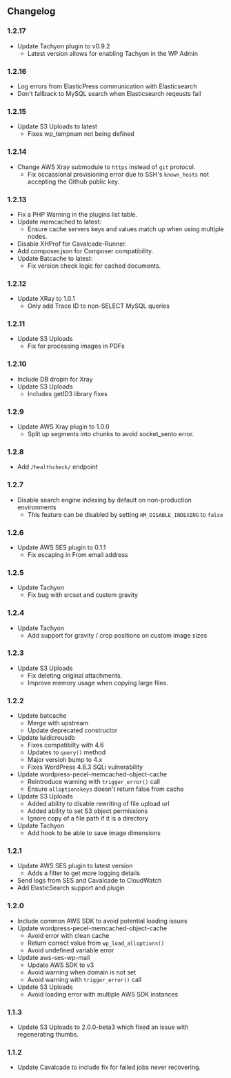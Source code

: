 ## Changelog

### 1.2.17
- Update Tachyon plugin to v0.9.2
    - Latest version allows for enabling Tachyon in the WP Admin

### 1.2.16
- Log errors from ElasticPress communication with Elasticsearch
- Don't fallback to MySQL search when Elasticsearch reqeusts fail

### 1.2.15
- Update S3 Uploads to latest
	- Fixes wp_tempnam not being defined

### 1.2.14
- Change AWS Xray submodule to `https` instead of `git` protocol.
  - Fix occassional provisioning error due to SSH's `known_hosts` not accepting the Github public key.

### 1.2.13
- Fix a PHP Warning in the plugins list table.
- Update memcached to latest:
    - Ensure cache servers keys and values match up when using multiple nodes.
- Disable XHProf for Cavalcade-Runner.
- Add composer.json for Composer compatibility.
- Update Batcache to latest:
    - Fix version check logic for cached documents.

### 1.2.12
- Update XRay to 1.0.1
    - Only add Trace ID to non-SELECT MySQL queries

### 1.2.11
- Update S3 Uploads
    - Fix for processing images in PDFs

### 1.2.10
- Include DB dropin for Xray
- Update S3 Uploads
    - Includes getID3 library fixes

### 1.2.9
- Update AWS Xray plugin to 1.0.0
    - Split up segments into chunks to avoid socket_sento error.

### 1.2.8
- Add `/healthcheck/` endpoint

### 1.2.7
- Disable search engine indexing by default on non-production environments
    - This feature can be disabled by setting `HM_DISABLE_INDEXING` to `false`


### 1.2.6
- Update AWS SES plugin to 0.1.1
    - Fix escaping in From email address

### 1.2.5

- Update Tachyon
    - Fix bug with srcset and custom gravity

### 1.2.4

- Update Tachyon
    - Add support for gravity / crop positions on custom image sizes

### 1.2.3

- Update S3 Uploads
	- Fix deleting original attachments.
	- Improve memory usage when copying large files.

### 1.2.2

- Update batcache
	- Merge with upstream
	- Update deprecated constructor
- Update luidicrousdb
	- Fixes compatibilty with 4.6
	- Updates to `query()` method
	- Major versioh bump to 4.x
	- Fixes WordPress 4.8.3 SQLi vulnerability
- Update wordpress-pecel-memcached-object-cache
	- Reintroduce warning with `trigger_error()` call
	- Ensure `alloptionskeys` doesn't return false from cache
- Update S3 Uploads
	- Added ability to disable rewriting of file upload url
	- Added ability to set S3 object permissions
	- Ignore copy of a file path if it is a directory
- Update Tachyon
	- Add hook to be able to save image dimensions

### 1.2.1

- Update AWS SES plugin to latest version
    - Adds a filter to get more logging details
- Send logs from SES and Cavalcade to CloudWatch
- Add ElasticSearch support and plugin

### 1.2.0

- Include common AWS SDK to avoid potential loading issues
- Update wordpress-pecel-memcached-object-cache
	- Avoid error with clean cache
	- Return correct value from `wp_load_alloptions()`
	- Avoid undefined variable error
- Update aws-ses-wp-mail
	- Update AWS SDK to v3
	- Avoid warning when domain is not set
	- Avoid warning with `trigger_error()` call
- Update S3 Uploads
	- Avoid loading error with multiple AWS SDK instances

### 1.1.3

- Update S3 Uploads to 2.0.0-beta3 which fixed an issue with regenerating thumbs.


### 1.1.2

- Update Cavalcade to include fix for failed jobs never recovering.
